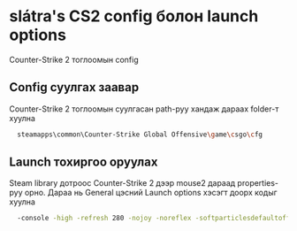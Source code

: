 # slátra's CS2 config болон launch options

Counter-Strike 2 тоглоомын config

## Config суулгах заавар

Counter-Strike 2 тоглоомын суулгасан path-руу хандаж дараах folder-т хуулна

```bash
  steamapps\common\Counter-Strike Global Offensive\game\csgo\cfg
```

## Launch тохиргоо оруулах

Steam library дотроос Counter-Strike 2 дээр mouse2 дараад properties-руу орно. Дараа нь General цэсний Launch options хэсэгт доорх кодыг хуулна

```bash
  -console -high -refresh 280 -nojoy -noreflex -softparticlesdefaultoff -forcenovsync -limitvsconst +cl_forcepreload 1 +sv_lan 1 +fps_max 0 +r_drawparticles 0 +mat_disable_fancy_blending 1 +r_dynamic 0 +violence_hblood 0 +exec slatra.cfg
```
